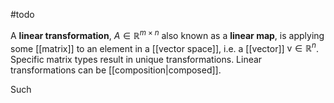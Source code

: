 #todo 

A **linear transformation**, $A \in \mathbb{R}^{m\times n}$ also known as a **linear map**, is applying some [[matrix]] to an element in a [[vector space]], i.e. a [[vector]] $\mathrm{v} \in \mathbb{R}^n$. Specific matrix types result in unique transformations. Linear transformations can be [[composition|composed]].

Such
